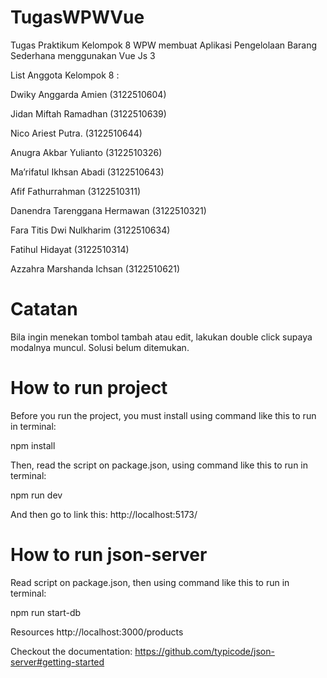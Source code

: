 # TugasWPWVue
Tugas Praktikum Kelompok 8 WPW membuat Aplikasi Pengelolaan Barang Sederhana menggunakan Vue Js 3

List Anggota Kelompok 8 :

Dwiky Anggarda Amien		 (3122510604)

Jidan Miftah Ramadhan		 (3122510639)

Nico Ariest Putra.               (3122510644)

Anugra Akbar Yulianto		 (3122510326)

Ma’rifatul Ikhsan Abadi			 (3122510643)

Afif Fathurrahman			 (3122510311)

Danendra Tarenggana Hermawan	 (3122510321)

Fara Titis Dwi Nulkharim 		 (3122510634)

Fatihul Hidayat 			 (3122510314)

Azzahra Marshanda Ichsan 		 (3122510621)

# Catatan
Bila ingin menekan tombol tambah atau edit, lakukan double click supaya modalnya muncul. Solusi belum ditemukan.

# How to run project
Before you run the project, you must install using command like this to run in terminal:

npm install

Then, read the script on package.json, using command like this to run in terminal:

npm run dev

And then go to link this: 
http://localhost:5173/

# How to run json-server
Read script on package.json, then using command like this to run in terminal:

npm run start-db

Resources
http://localhost:3000/products

Checkout the documentation:
https://github.com/typicode/json-server#getting-started